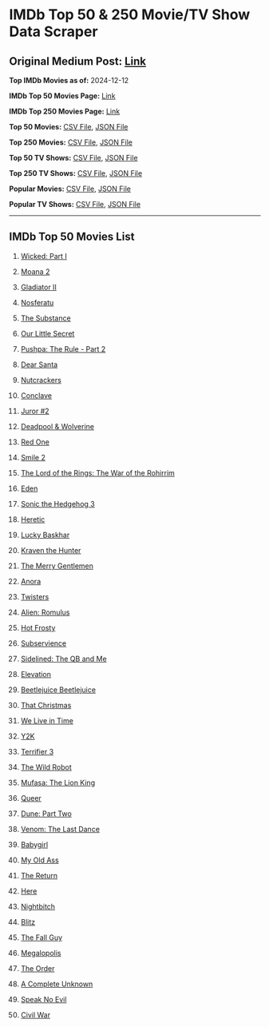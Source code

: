 # IMDb Top 50 & 250 Movie/TV Show Data Scraper

## Original Medium Post: [Link](https://medium.com/@nishantsahoo/which-movie-should-i-watch-5c83a3c0f5b1)

**Top IMDb Movies as of:** 2024-12-12

**IMDb Top 50 Movies Page:** [Link](https://www.imdb.com/search/title/?title_type=feature&release_date=2024-01-01,2024-12-31)

**IMDb Top 250 Movies Page:** [Link](https://www.imdb.com/chart/top/)

**Top 50 Movies:** [CSV File](/data/top50/movies.csv), [JSON File](/data/top50/movies.json)

**Top 250 Movies:** [CSV File](/data/top250/movies.csv), [JSON File](/data/top250/movies.json)

**Top 50 TV Shows:** [CSV File](/data/top50/shows.csv), [JSON File](/data/top50/shows.json)

**Top 250 TV Shows:** [CSV File](/data/top250/shows.csv), [JSON File](/data/top250/shows.json)

**Popular Movies:** [CSV File](/data/popular/movies.csv), [JSON File](/data/popular/movies.json)

**Popular TV Shows:** [CSV File](/data/popular/shows.csv), [JSON File](/data/popular/shows.json)

---

## IMDb Top 50 Movies List

1. [Wicked: Part I](https://www.imdb.com/title/tt1262426/)

2. [Moana 2](https://www.imdb.com/title/tt13622970/)

3. [Gladiator II](https://www.imdb.com/title/tt9218128/)

4. [Nosferatu](https://www.imdb.com/title/tt5040012/)

5. [The Substance](https://www.imdb.com/title/tt17526714/)

6. [Our Little Secret](https://www.imdb.com/title/tt31022050/)

7. [Pushpa: The Rule - Part 2](https://www.imdb.com/title/tt16539454/)

8. [Dear Santa](https://www.imdb.com/title/tt2396431/)

9. [Nutcrackers](https://www.imdb.com/title/tt30144381/)

10. [Conclave](https://www.imdb.com/title/tt20215234/)

11. [Juror #2](https://www.imdb.com/title/tt27403986/)

12. [Deadpool & Wolverine](https://www.imdb.com/title/tt6263850/)

13. [Red One](https://www.imdb.com/title/tt14948432/)

14. [Smile 2](https://www.imdb.com/title/tt29268110/)

15. [The Lord of the Rings: The War of the Rohirrim](https://www.imdb.com/title/tt14824600/)

16. [Eden](https://www.imdb.com/title/tt23149780/)

17. [Sonic the Hedgehog 3](https://www.imdb.com/title/tt18259086/)

18. [Heretic](https://www.imdb.com/title/tt28015403/)

19. [Lucky Baskhar](https://www.imdb.com/title/tt27540542/)

20. [Kraven the Hunter](https://www.imdb.com/title/tt8790086/)

21. [The Merry Gentlemen](https://www.imdb.com/title/tt32368345/)

22. [Anora](https://www.imdb.com/title/tt28607951/)

23. [Twisters](https://www.imdb.com/title/tt12584954/)

24. [Alien: Romulus](https://www.imdb.com/title/tt18412256/)

25. [Hot Frosty](https://www.imdb.com/title/tt32359447/)

26. [Subservience](https://www.imdb.com/title/tt24871974/)

27. [Sidelined: The QB and Me](https://www.imdb.com/title/tt19704542/)

28. [Elevation](https://www.imdb.com/title/tt23558280/)

29. [Beetlejuice Beetlejuice](https://www.imdb.com/title/tt2049403/)

30. [That Christmas](https://www.imdb.com/title/tt14855468/)

31. [We Live in Time](https://www.imdb.com/title/tt27131358/)

32. [Y2K](https://www.imdb.com/title/tt27218960/)

33. [Terrifier 3](https://www.imdb.com/title/tt27911000/)

34. [The Wild Robot](https://www.imdb.com/title/tt29623480/)

35. [Mufasa: The Lion King](https://www.imdb.com/title/tt13186482/)

36. [Queer](https://www.imdb.com/title/tt24176060/)

37. [Dune: Part Two](https://www.imdb.com/title/tt15239678/)

38. [Venom: The Last Dance](https://www.imdb.com/title/tt16366836/)

39. [Babygirl](https://www.imdb.com/title/tt30057084/)

40. [My Old Ass](https://www.imdb.com/title/tt18559464/)

41. [The Return](https://www.imdb.com/title/tt19861162/)

42. [Here](https://www.imdb.com/title/tt18272208/)

43. [Nightbitch](https://www.imdb.com/title/tt12810074/)

44. [Blitz](https://www.imdb.com/title/tt15939198/)

45. [The Fall Guy](https://www.imdb.com/title/tt1684562/)

46. [Megalopolis](https://www.imdb.com/title/tt10128846/)

47. [The Order](https://www.imdb.com/title/tt26625693/)

48. [A Complete Unknown](https://www.imdb.com/title/tt11563598/)

49. [Speak No Evil](https://www.imdb.com/title/tt27534307/)

50. [Civil War](https://www.imdb.com/title/tt17279496/)
